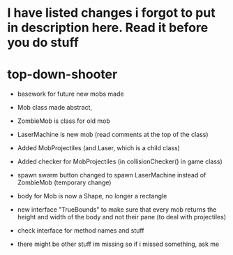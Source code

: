 # I have listed changes i forgot to put in description here. Read it before you do stuff
# top-down-shooter

- basework for future new mobs made
- Mob class made abstract,
- ZombieMob is class for old mob
- LaserMachine is new mob (read comments at the top of the class)
- Added MobProjectiles (and Laser, which is a child class)
- Added checker for MobProjectiles (in collisionChecker() in game class)
- spawn swarm button changed to spawn LaserMachine instead of ZombieMob (temporary change)

- body for Mob is now a Shape, no longer a rectangle
- new interface "TrueBounds" to make sure that every mob returns the height and width of the body and not their pane (to deal with projectiles)
- check interface for method names and stuff
- there might be other stuff im missing so if i missed something, ask me
